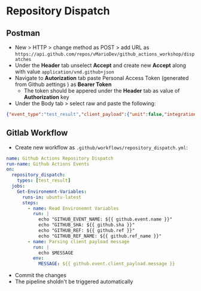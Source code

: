 



# Repository Dispatch


## Postman

- New > HTTP > change method as POST > add URL as `https://api.github.com/repos/vMarioDev/github_actions_workshop/dispatches`
- Under the **Header** tab unselect **Accept** and create new **Accept** along with value `application/vnd.github+json`
- Navigate to **Autorization** tab paste Personal Access Token (generated from Github aettings ) as **Bearer Token**
  - The token should be appered under the **Header** tab as value of **Authorization** key
- Under the Body tab > select raw and paste the following:

```json
{"event_type":"test_result","client_payload":{"unit":false,"integration":true, "message": "My Test Value!!"}}
```

## Gitlab Workflow

- Create new workflow as `.github/workflows/repository_dispatch.yml`: 

```yml
name: Github Actions Repository Dispatch
run-name: Github Actions Events
on:
  repository_dispatch:
    types: [test_result]
  jobs:
    Get-Environemnt-Variables:
      runs-in: ubuntu-latest
      steps:
        - name: Read Environemnt Variables
          run: |
            echo "GITHUB_EVENT_NAME: ${{ github.event.name }}"
            echo "GITHUB_SHA: ${{ github.sha }}"
            echo "GITHUB_REF: ${{ github.ref }}"
            echo "GITHUB_REF_NAME: ${{ github.ref_name }}"
        - name: Parsing client payload message
          run: |
            echo $MESSAGE
          env:
            MESSAGE: ${{ github.event.client_payload.message }}
```

- Commit the changes
- The pipeline sholdn't be triggered automatically 